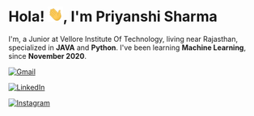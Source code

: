 # Hola! <img src="https://raw.githubusercontent.com/kondekarshubham123/kondekarshubham123/master/assets/wave.gif" width="30px">, I'm Priyanshi Sharma

I'm, a Junior at Vellore Institute Of Technology, living near Rajasthan, specialized in **JAVA** and **Python**. I've been learning **Machine Learning**, since **November 2020**.

[![Gmail](https://img.shields.io/badge/--linkedin?label=Gmail&logo=gmail&style=social)](mailto:priyanshisharma19092001@gmail.com)

[![LinkedIn](https://img.shields.io/badge/--linkedin?label=LinkedIn&logo=LinkedIn&style=social)](https://www.linkedin.com/in/priyanshi-sharma-458996199/ )

[![Instagram](https://img.shields.io/badge/--linkedin?label=Instagram&logo=Instagram&style=social)](https://www.instagram.com/urs_iridescence/ )


